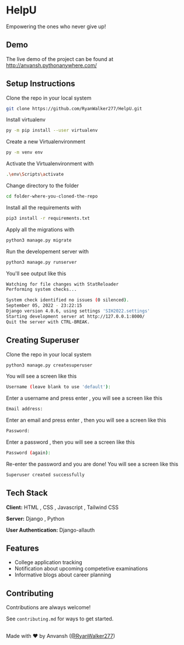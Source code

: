 
# HelpU

Empowering the ones who never give up!




## Demo

The live demo of the project can be found at 
http://anvansh.pythonanywhere.com/


## Setup Instructions

Clone the repo in your local system

```bash
git clone https://github.com/RyanWalker277/HelpU.git
```
Install virtualenv

```bash
py -m pip install --user virtualenv
```
Create a new Virtualenvironment

```bash
py -m venv env
```
Activate the Virtualenvironment with

```bash
.\env\Scripts\activate
```
Change directory to the folder

```bash
cd folder-where-you-cloned-the-repo
```
Install all the requirements with

```bash
pip3 install -r requirements.txt
```
Apply all the migrations with 

```bash
python3 manage.py migrate
```
Run the developement server with 

```bash
python3 manage.py runserver
```
You'll see output like this
```bash
Watching for file changes with StatReloader
Performing system checks...

System check identified no issues (0 silenced).
September 05, 2022 - 23:22:15
Django version 4.0.6, using settings 'SIH2022.settings'
Starting development server at http://127.0.0.1:8000/
Quit the server with CTRL-BREAK.
```
## Creating Superuser

Clone the repo in your local system

```bash
python3 manage.py createsuperuser
```
You will see a screen like this

```bash
Username (leave blank to use 'default'):
```
Enter a username and press enter , you will see a screen like this

```bash
Email address:
```
Enter an email and press enter , then you will see a screen like this

```bash
Password:
```
Enter a password , then you will see a screen like this

```bash
Password (again):
```
Re-enter the password and you are done! You will see a screen like this

```bash
Superuser created successfully
```
## Tech Stack

**Client:** HTML , CSS , Javascript , Tailwind CSS

**Server:** Django , Python

**User Authentication:** Django-allauth

## Features

- College application tracking
- Notification about upcoming competetive examinations
- Informative blogs about career planning
## Contributing

Contributions are always welcome!

See `contributing.md` for ways to get started.


##
Made with ❤ by Anvansh ([@RyanWalker277](https://github.com/RyanWalker277))
